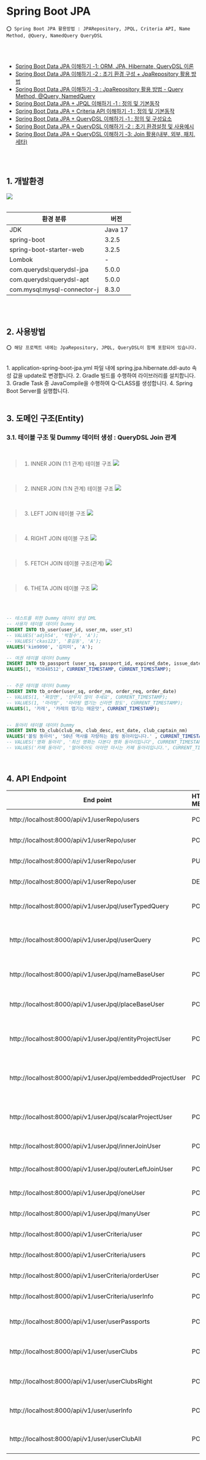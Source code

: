 # Spring Boot JPA

    ⭕️ Spring Boot JPA 활용방법 : JPARepository, JPQL, Criteria API, Name Method, @Query, NamedQuery QueryDSL 

<br/>
<br/>

* [Spring Boot Data JPA 이해하기 -1: ORM, JPA, Hibernate, QueryDSL 이론](https://adjh54.tistory.com/421)
* [Spring Boot Data JPA 이해하기 -2 : 초기 환경 구성 + JpaRepository 활용 방법](https://adjh54.tistory.com/422)
* [Spring Boot Data JPA 이해하기 -3 : JpaRepository 활용 방법 - Query Method, @Query, NamedQuery](https://adjh54.tistory.com/481)
* [Spring Boot Data JPA + JPQL 이해하기 -1 : 정의 및 기본동작](https://adjh54.tistory.com/479)
* [Spring Boot Data JPA + Criteria API 이해하기 -1 : 정의 및 기본동작](https://adjh54.tistory.com/483)
* [Spring Boot Data JPA + QueryDSL 이해하기 -1 : 정의 및 구성요소](https://adjh54.tistory.com/484)
* [Spring Boot Data JPA + QueryDSL 이해하기 -2 : 초기 환경설정 및 사용예시](https://adjh54.tistory.com/485)
* [Spring Boot Data JPA + QueryDSL 이해하기 -3: Join 활용(내부, 외부, 패치, 세타)](https://adjh54.tistory.com/488)

<br/>
  <br/>

## 1. 개발환경

<img src="https://github.com/adjh54ir/blog-codes/assets/70501374/6b07c184-5c60-4b20-89e3-ea15fadb501f">

<br/>
<br/>

| 환경 분류                       | 버전      |
|-----------------------------|---------|
| JDK                         | Java 17 |
| spring-boot                 | 3.2.5   |
| spring-boot-starter-web     | 3.2.5   |
| Lombok                      | -       |
| com.querydsl:querydsl-jpa   | 5.0.0   |
| com.querydsl:querydsl-apt   | 5.0.0   |
| com.mysql:mysql-connector-j | 8.3.0   |

<br/>
<br/>

## 2. 사용방법

    ⭕ 해당 프로젝트 내에는 JpaRepository, JPQL, QueryDSL이 함께 포함되어 있습니다.

<br/>
1. application-spring-boot-jpa.yml 파일 내에 spring.jpa.hibernate.ddl-auto 속성 값을 update로 변경합니다.
2. Gradle 빌드를 수행하여 라이브러리를 설치합니다.
3. Gradle Task 중 JavaCompile을 수행하여 Q-CLASS를 생성합니다.
4. Spring Boot Server를 실행합니다.


<br/>
<br/>

## 3. 도메인 구조(Entity)

### 3.1. 테이블 구조 및 Dummy 데이터 생성 : QueryDSL Join 관계

<br/>

> 1. INNER JOIN (1:1 관계) 테이블 구조
     <img src="https://github.com/adjh54ir/blog-codes/assets/70501374/d800c632-6566-4b1a-bd4f-17a648dd27bf"/>

<br/>

> 2. INNER JOIN (1:N 관계) 테이블 구조
     <image src="https://github.com/adjh54ir/blog-codes/assets/70501374/143d8ebe-65af-4189-b0fd-917b51e36423"/>


<br/>

> 3. LEFT JOIN 테이블 구조
     <image src="https://github.com/adjh54ir/blog-codes/assets/70501374/5717e256-8cf8-48a1-9bf8-a472bd3feeab"/>


<br/>

> 4. RIGHT JOIN 테이블 구조
     <image src="https://github.com/adjh54ir/blog-codes/assets/70501374/5717e256-8cf8-48a1-9bf8-a472bd3feeab"/>

<br/>

> 5. FETCH JOIN 테이블 구조(관계)
     <img src ="https://github.com/adjh54ir/blog-codes/assets/70501374/c6518883-5cf9-4dd5-a30e-e1f97137d933"/>

<br/>

> 6. THETA JOIN 테이블 구조
     <img src="https://github.com/adjh54ir/blog-codes/assets/70501374/efd67a6c-c620-4e2c-90b5-7499e36b7cc9"/>

<br/>
<br/>

```sql
-- 테스트를 위한 Dummy 데이터 생성 DML
-- 사용자 테이블 데이터 Dummy
INSERT INTO tb_user(user_id, user_nm, user_st)
-- VALUES('adjh54', '박철수', 'A');
-- VALUES('ckas123', '홍길동', 'A');
VALUES('kim9090', '김미미', 'A');

-- 여권 테이블 데이터 Dummy
INSERT INTO tb_passport (user_sq, passport_id, expired_date, issue_date)
VALUES(1, 'M3848512', CURRENT_TIMESTAMP, CURRENT_TIMESTAMP);


-- 주문 테이블 데이터 Dummy
INSERT INTO tb_order(user_sq, order_nm, order_req, order_date)
-- VALUES(1, '짜장면', '단무지 많이 주세요', CURRENT_TIMESTAMP);
-- VALUES(1, '마라탕', '마라탕 맵기는 신라면 정도', CURRENT_TIMESTAMP);
VALUES(1, '카레', '카레의 맵기는 매운맛', CURRENT_TIMESTAMP);


-- 동아리 테이블 데이터 Dummy
INSERT INTO tb_club(club_nm, club_desc, est_date, club_captain_nm)
VALUES('볼링 동아리', '50년 역사를 자랑하는 볼링 동아리입니다.' , CURRENT_TIMESTAMP, '김미미');
-- VALUES('영화 동아리', '최신 영화는 다본다 영화 동아리입니다', CURRENT_TIMESTAMP, "홍길동");
-- VALUES('카페 동아리', '얼어죽어도 아아만 마시는 카페 동아리입니다.', CURRENT_TIMESTAMP, "박철수");
```
️

## 4. API Endpoint

| End point                                                 | HTTP METHOD | JPA 분류        | 설명                        |
|-----------------------------------------------------------|:------------|:--------------|---------------------------|
| http://localhost:8000/api/v1/userRepo/users               | POST        | JpaRepository | 사용자 조회 예시                 |
| http://localhost:8000/api/v1/userRepo/user                | POST        | JpaRepository | 사용자 등록 예시                 |
| http://localhost:8000/api/v1/userRepo/user                | PUT         | JpaRepository | 사용자 수정 예시                 |
| http://localhost:8000/api/v1/userRepo/user                | DELETE      | JpaRepository | 사용자 삭제 예시                 |
| http://localhost:8000/api/v1/userJpql/userTypedQuery      | POST        | JPQL          | TypedQuery 타입으로 데이터 반환 예시 |
| http://localhost:8000/api/v1/userJpql/userQuery           | POST        | JPQL          | Query 타입으로 데이터 반환 반환 예시   |
| http://localhost:8000/api/v1/userJpql/nameBaseUser        | POST        | JPQL          | 이름 기준 파라미터 바인딩 예시         |
| http://localhost:8000/api/v1/userJpql/placeBaseUser       | POST        | JPQL          | 위치 기준 파라미터 바인딩 예시         |
| http://localhost:8000/api/v1/userJpql/entityProjectUser   | POST        | JPQL          | 엔티티 프로젝션을 이용한 데이터 조회 예시   |
| http://localhost:8000/api/v1/userJpql/embeddedProjectUser | POST        | JPQL          | 임베디드 프로젝션을 이용한 데이터 조회 예시  |
| http://localhost:8000/api/v1/userJpql/scalarProjectUser   | POST        | JPQL          | 스칼라 프로젝션을 이용한 데이터 조회 예시   |
| http://localhost:8000/api/v1/userJpql/innerJoinUser       | POST        | JPQL          | INNER JOIN 방식 예시          |
| http://localhost:8000/api/v1/userJpql/outerLeftJoinUser   | POST        | JPQL          | OUTER LEFT JOIN 방식 예시     |
| http://localhost:8000/api/v1/userJpql/oneUser             | POST        | JPQL          | 단건 조회 방식 예시               |
| http://localhost:8000/api/v1/userJpql/manyUser            | POST        | JPQL          | 다건 조회 방식 예시               |
| http://localhost:8000/api/v1/userCriteria/user            | POST        | Criteria API  | 사용자 조회 예시                 |
| http://localhost:8000/api/v1/userCriteria/users           | POST        | Criteria API  | 사용자 리스트 조회 예시             |
| http://localhost:8000/api/v1/userCriteria/orderUser       | POST        | Criteria API  | 동적 사용자 정렬 예시              |
| http://localhost:8000/api/v1/userCriteria/userInfo        | POST        | Criteria API  | 동적 where 절 구성 예시          |
| http://localhost:8000/api/v1/user/userPassports           | POST        | QueryDSL      | 사용자와 여권의 INNER JOIN 예시    |
| http://localhost:8000/api/v1/user/userClubs               | POST        | QueryDSL      | 사용자와 동아리의 LEFT JOIN 예시    |
| http://localhost:8000/api/v1/user/userClubsRight          | POST        | QueryDSL      | 사용자와 동아리의 RIGHT JOIN 예시   |
| http://localhost:8000/api/v1/user/userInfo                | POST        | QueryDSL      | 사용자의 FETCH JOIN 예시        |
| http://localhost:8000/api/v1/user/userClubAll             | POST        | QueryDSL      | 사용자의 THETA JOIN 예시        |